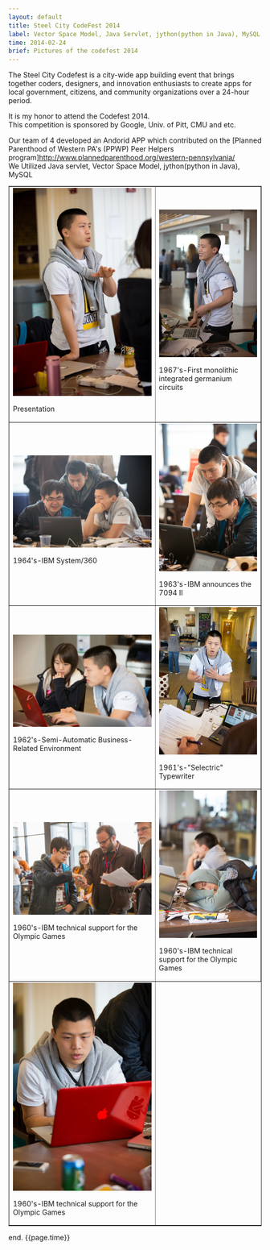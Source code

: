 ```yaml
---
layout: default
title: Steel City CodeFest 2014
label: Vector Space Model, Java Servlet, jython(python in Java), MySQL
time: 2014-02-24
brief: Pictures of the codefest 2014
---
```


The Steel City Codefest is a city-wide app building event that brings together coders, designers, and innovation enthusiasts to create apps for local government, citizens, and community organizations over a 24-hour period.  

It is my honor to attend the Codefest 2014.   
This competition is sponsored by Google, Univ. of Pitt, CMU and etc.   

Our team of 4 developed an Andorid APP which contributed on the [Planned Parenthood of Western PA's (PPWP) Peer Helpers program]<http://www.plannedparenthood.org/western-pennsylvania/>  
We Utilized Java servlet, Vector Space Model, jython(python in Java), MySQL  

<table width="200" border="1">
  <tr>
    <td><img src="/images/codefest/201402241.jpg"><p>Presentation</p></td>
    <td><img src="/images/codefest/201402242.jpg"><p>1967's-First monolithic integrated germanium circuits</p></td>
  </tr>
  <tr>
    <td><img src="/images/codefest/201402243.jpg"><p>1964's-IBM System/360</p></td>
	<td><img src="/images/codefest/201402244.jpg"><p>1963's-IBM announces the 7094 II</p></td>
  </tr>
  <tr>
    <td><img src="/images/codefest/201402245.jpg"><p>1962's-Semi-Automatic Business-Related Environment</p></td>
	<td><img src="/images/codefest/201402246.jpg"><p>1961's-"Selectric" Typewriter</p></td>
  </tr>
  <tr> 
    <td><img src="/images/codefest/201402247.jpg"><p>1960's-IBM technical support for the Olympic Games</p></td>
	<td><img src="/images/codefest/201402248.jpg"><p>1960's-IBM technical support for the Olympic Games</p></td>
  </tr>
  <tr>
    <td><img src="/images/codefest/201402249.jpg"><p>1960's-IBM technical support for the Olympic Games</p></td>
  </tr>

</table>

end.
{{page.time}}
